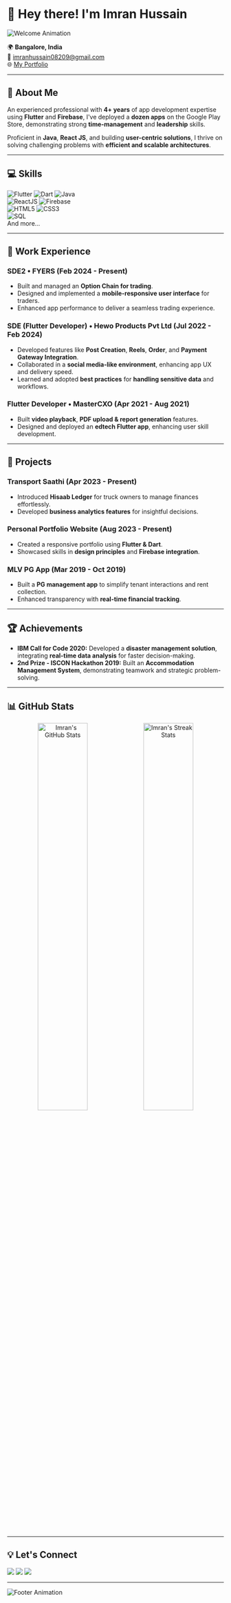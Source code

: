 # 👋 Hey there! I'm Imran Hussain  

![Welcome Animation](https://readme-typing-svg.herokuapp.com?font=Fira+Code&size=28&pause=2000&color=27A4FF&width=700&lines=Flutter+Developer+%7C+SDE2+at+FYERS;4%2B+Years+of+App+Development+Experience;Deploying+Innovative+Solutions+for+Mobile+and+Web)

🌍 **Bangalore, India**  
📧 [imranhussain08209@gmail.com](mailto:imranhussain08209@gmail.com)  
🌐 [My Portfolio](https://lykanimran.github.io)  

---

## 🚀 **About Me**
An experienced professional with **4+ years** of app development expertise using **Flutter** and **Firebase**, I've deployed a **dozen apps** on the Google Play Store, demonstrating strong **time-management** and **leadership** skills.  

Proficient in **Java**, **React JS**, and building **user-centric solutions**, I thrive on solving challenging problems with **efficient and scalable architectures**.

---

## 💻 **Skills**
![Flutter](https://img.shields.io/badge/Flutter-%2302569B.svg?style=flat&logo=Flutter&logoColor=white) 
![Dart](https://img.shields.io/badge/Dart-%230175C2.svg?style=flat&logo=dart&logoColor=white) 
![Java](https://img.shields.io/badge/Java-%23ED8B00.svg?style=flat&logo=java&logoColor=white)  
![ReactJS](https://img.shields.io/badge/React-%2320232a.svg?style=flat&logo=react&logoColor=%2361DAFB) 
![Firebase](https://img.shields.io/badge/Firebase-%23FFCA28.svg?style=flat&logo=firebase&logoColor=black)  
![HTML5](https://img.shields.io/badge/HTML5-%23E34F26.svg?style=flat&logo=html5&logoColor=white) 
![CSS3](https://img.shields.io/badge/CSS3-%231572B6.svg?style=flat&logo=css3&logoColor=white)  
![SQL](https://img.shields.io/badge/SQL-%2300758F.svg?style=flat&logo=MySQL&logoColor=white)  
And more...

---

## 🏢 **Work Experience**
### **SDE2 • FYERS (Feb 2024 - Present)**  
- Built and managed an **Option Chain for trading**.  
- Designed and implemented a **mobile-responsive user interface** for traders.  
- Enhanced app performance to deliver a seamless trading experience.  

### **SDE (Flutter Developer) • Hewo Products Pvt Ltd (Jul 2022 - Feb 2024)**  
- Developed features like **Post Creation**, **Reels**, **Order**, and **Payment Gateway Integration**.  
- Collaborated in a **social media-like environment**, enhancing app UX and delivery speed.  
- Learned and adopted **best practices** for **handling sensitive data** and workflows.

### **Flutter Developer • MasterCXO (Apr 2021 - Aug 2021)**  
- Built **video playback**, **PDF upload & report generation** features.  
- Designed and deployed an **edtech Flutter app**, enhancing user skill development.  

---

## 🎯 **Projects**
### **Transport Saathi (Apr 2023 - Present)**  
- Introduced **Hisaab Ledger** for truck owners to manage finances effortlessly.  
- Developed **business analytics features** for insightful decisions.  

### **Personal Portfolio Website (Aug 2023 - Present)**  
- Created a responsive portfolio using **Flutter & Dart**.  
- Showcased skills in **design principles** and **Firebase integration**.

### **MLV PG App (Mar 2019 - Oct 2019)**  
- Built a **PG management app** to simplify tenant interactions and rent collection.  
- Enhanced transparency with **real-time financial tracking**.

---

## 🏆 **Achievements**
- **IBM Call for Code 2020:** Developed a **disaster management solution**, integrating **real-time data analysis** for faster decision-making.  
- **2nd Prize - ISCON Hackathon 2019:** Built an **Accommodation Management System**, demonstrating teamwork and strategic problem-solving.  

---

## 📊 **GitHub Stats**
<p align="center">
  <img src="https://github-readme-stats.vercel.app/api?username=lykanimran&show_icons=true&theme=tokyonight" alt="Imran's GitHub Stats" width="48%">
  <img src="https://github-readme-streak-stats.herokuapp.com/?user=lykanimran&theme=tokyonight" alt="Imran's Streak Stats" width="48%">
</p>

---

## 💡 **Let's Connect**
<p align="left">
  <a href="https://lykanimran.github.io/"><img src="https://img.shields.io/badge/Portfolio-%23ffcc00.svg?&style=for-the-badge&logo=firefox&logoColor=black" /></a>
  <a href="mailto:imranhussain08209@gmail.com"><img src="https://img.shields.io/badge/Email-D14836?style=for-the-badge&logo=gmail&logoColor=white" /></a>
  <a href="https://www.linkedin.com/in/lykanimran"><img src="https://img.shields.io/badge/LinkedIn-0077B5?style=for-the-badge&logo=linkedin&logoColor=white" /></a>
</p>

---

![Footer Animation](https://readme-typing-svg.herokuapp.com?font=Fira+Code&duration=2000&color=27A4FF&width=700&lines=Thanks+for+visiting+my+profile!+🚀)
